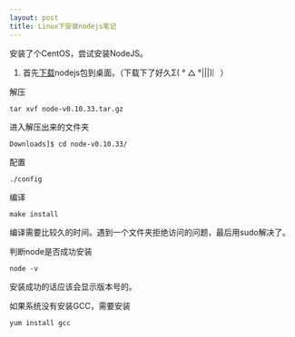 ```yaml
---
layout: post
title: Linux下安装nodejs笔记
---
```


安装了个CentOS，尝试安装NodeJS。

1. 首先[下载](http://nodejs.org/)nodejs包到桌面。（下载下了好久Σ( ° △ °|||)︴）

解压

	tar xvf node-v0.10.33.tar.gz

进入解压出来的文件夹
 
	Downloads]$ cd node-v0.10.33/

配置

	./config

编译

	make install  

  编译需要比较久的时间。遇到一个文件夹拒绝访问的问题，最后用sudo解决了。

判断node是否成功安装

	node -v

安装成功的话应该会显示版本号的。

如果系统没有安装GCC，需要安装

	yum install gcc

	
 

